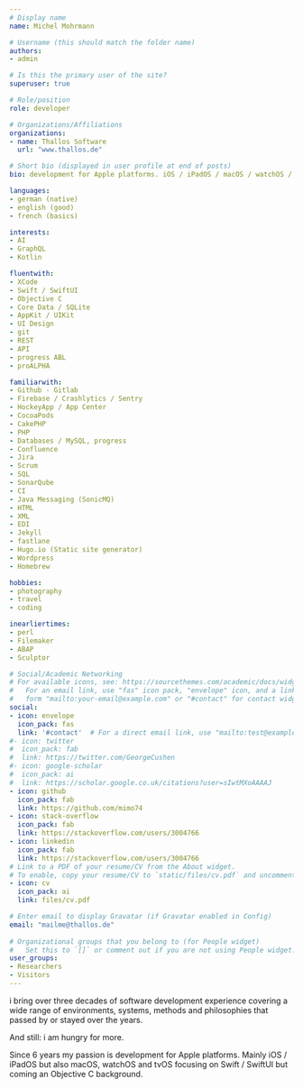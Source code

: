 ```yaml
---
# Display name
name: Michel Mohrmann

# Username (this should match the folder name)
authors:
- admin

# Is this the primary user of the site?
superuser: true

# Role/position
role: developer

# Organizations/Affiliations
organizations:
- name: Thallos Software
  url: "www.thallos.de"

# Short bio (displayed in user profile at end of posts)
bio: development for Apple platforms. iOS / iPadOS / macOS / watchOS / tvOS focusing on Swift / SwiftUI.

languages:
- german (native)
- english (good)
- french (basics)

interests:
- AI
- GraphQL
- Kotlin

fluentwith:
- XCode
- Swift / SwiftUI
- Objective C
- Core Data / SQLite
- AppKit / UIKit
- UI Design
- git
- REST
- API
- progress ABL
- proALPHA

familiarwith:
- Github - Gitlab
- Firebase / Crashlytics / Sentry
- HockeyApp / App Center
- CocoaPods
- CakePHP
- PHP
- Databases / MySQL, progress
- Confluence
- Jira
- Scrum
- SQL
- SonarQube
- CI
- Java Messaging (SonicMQ)
- HTML
- XML
- EDI
- Jekyll
- fastlane
- Hugo.io (Static site generator)
- Wordpress
- Homebrew

hobbies:
- photography
- travel
- coding

inearliertimes:
- perl
- Filemaker
- ABAP
- Sculptor

# Social/Academic Networking
# For available icons, see: https://sourcethemes.com/academic/docs/widgets/#icons
#   For an email link, use "fas" icon pack, "envelope" icon, and a link in the
#   form "mailto:your-email@example.com" or "#contact" for contact widget.
social:
- icon: envelope
  icon_pack: fas
  link: '#contact'  # For a direct email link, use "mailto:test@example.org".
#- icon: twitter
#  icon_pack: fab
#  link: https://twitter.com/GeorgeCushen
#- icon: google-scholar
#  icon_pack: ai
#  link: https://scholar.google.co.uk/citations?user=sIwtMXoAAAAJ
- icon: github
  icon_pack: fab
  link: https://github.com/mimo74
- icon: stack-overflow
  icon_pack: fab
  link: https://stackoverflow.com/users/3004766
- icon: linkedin
  icon_pack: fab
  link: https://stackoverflow.com/users/3004766
# Link to a PDF of your resume/CV from the About widget.
# To enable, copy your resume/CV to `static/files/cv.pdf` and uncomment the lines below.  
- icon: cv
  icon_pack: ai
  link: files/cv.pdf

# Enter email to display Gravatar (if Gravatar enabled in Config)
email: "mailme@thallos.de"
  
# Organizational groups that you belong to (for People widget)
#   Set this to `[]` or comment out if you are not using People widget.  
user_groups:
- Researchers
- Visitors
---
```


i bring over three decades of software development experience covering a wide range of environments, systems, methods and philosophies that passed by or stayed over the years.

And still: i am hungry for more.

Since 6 years my passion is development for Apple platforms. Mainly iOS / iPadOS but also macOS, watchOS and tvOS focusing on Swift / SwiftUI but coming an Objective C background.
